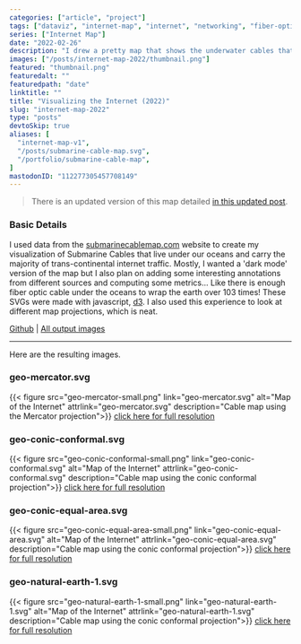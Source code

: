 ```yaml
---
categories: ["article", "project"]
tags: ["dataviz", "internet-map", "internet", "networking", "fiber-optics", "map", "world", "infrastructure", "javascript", "svg"]
series: ["Internet Map"]
date: "2022-02-26"
description: "I drew a pretty map that shows the underwater cables that carry our data around the world; fiber optic cables, submarine cables"
images: ["/posts/internet-map-2022/thumbnail.png"]
featured: "thumbnail.png"
featuredalt: ""
featuredpath: "date"
linktitle: ""
title: "Visualizing the Internet (2022)"
slug: "internet-map-2022"
type: "posts"
devtoSkip: true
aliases: [
  "internet-map-v1",
  "/posts/submarine-cable-map.svg",
  "/portfolio/submarine-cable-map",
]
mastodonID: "112277305457708149"
---
```


> There is an updated version of this map detailed [in this updated post](/posts/internet-map-2023/).

### Basic Details
I used data from the [submarinecablemap.com](https://submarinecablemap.com) website to create my visualization of Submarine Cables that live under our oceans and carry the majority of trans-continental internet traffic. Mostly, I wanted a 'dark mode' version of the map but I also plan on adding some interesting annotations from different sources and computing some metrics... Like there is enough fiber optic cable under the oceans to wrap the earth over 103 times! These SVGs were made with javascript, [d3](https://d3js.org). I also used this experience to look at different map projections, which is neat.


[Github](https://github.com/sudorandom/submarine-cable-map) | [All output images](https://github.com/sudorandom/tree/main/output)

-------

Here are the resulting images.

### geo-mercator.svg
{{< figure src="geo-mercator-small.png" link="geo-mercator.svg" alt="Map of the Internet" attrlink="geo-mercator.svg" description="Cable map using the Mercator projection">}}
[click here for full resolution](/posts/internet-map-2022/geo-mercator.svg)

### geo-conic-conformal.svg
{{< figure src="geo-conic-conformal-small.png" link="geo-conic-conformal.svg" alt="Map of the Internet" attrlink="geo-conic-conformal.svg" description="Cable map using the conic conformal projection">}}
[click here for full resolution](/posts/internet-map-2022/geo-conic-conformal.svg)

### geo-conic-equal-area.svg
{{< figure src="geo-conic-equal-area-small.png" link="geo-conic-equal-area.svg" alt="Map of the Internet" attrlink="geo-conic-equal-area.svg" description="Cable map using the conic conformal projection">}}
[click here for full resolution](/posts/internet-map-2022/geo-conic-equal-area.svg)

### geo-natural-earth-1.svg
{{< figure src="geo-natural-earth-1-small.png" link="geo-natural-earth-1.svg" alt="Map of the Internet" attrlink="geo-natural-earth-1.svg" description="Cable map using the conic conformal projection">}}
[click here for full resolution](/posts/internet-map-2022/geo-natural-earth-1.svg)
